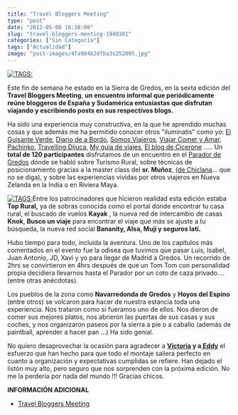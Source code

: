 ```yaml
---
title: "Travel Bloggers Meeting"
type: "post"
date: "2012-05-08 16:38:00"
slug: "travel-bloggers-meeting-1948381"
categories: ["Sin Categoría"]
tags: ["Actualidad"]
image: "post-images/4fa984b2dfba3s252095.jpg"
---
```


 [![ TAGS:](post-images/4fa984b2dfba3s252095.jpg "Bloggeros asistentes al TMBGredos")](post-images/4fa984b2dfba3s252095.jpg)

 Este fin de semana he estado en la Sierra de Gredos, en la sexta edición del **Travel Bloggers Meeting**, **un encuentro informal que periódicamente reúne bloggeros de España y Sudamérica entusiastas que disfrutan viajando y escribiendo posts en sus respectivos blogs.**

 Ha sido una experiencia muy constructiva, en la que he aprendido muchas cosas y que además me ha permitido conocer otros "iluminatis" como yo: [El Guisante Verde](http://www.guisanteverdeproject.com/p/about-us.html), [Diario de a Bordo](http://www.diariodeabordoblog.com/), [Somos Viajeros](http://somosviajeros.com/blog/), [Viajar Comer y Amar](http://www.viajarcomeryamar.com/), [Pachinko](http://elpachinko.com/), [Travelling Dijuca](http://travellingdijuca.com/), [My guia de viajes](http://www.myguiadeviajes.com/), [El blog de Cicerone](http://www.xixerone.com/) ..... Un **total de 120 participantes** disfrutamos de un encuentro en el [Parador de Gredos](http://www.parador.es/es/parador-de-gredos) dónde se habló sobre Turismo Rural, sobre técnicas de posicionamiento gracias a la master class del **sr. Muñoz**, [(de Chiclana](http://www.dechiclana.com/)... que no se diga), y sobre las experiencias vividas por otros viajeros en Nueva Zelanda en la India o en Riviera Maya.

 [![ TAGS:](post-images/4fa9853a4bf97s7911.jpg "Travel Bloggers Meeting")](post-images/4fa9853a4bf97s7911.jpg)Entre los patrocinadores que hicieron realidad esta edición estaba **Top Rural,** ya de sobras conocida como el portal dónde encontrar tu casa rural, el buscado de vuelos **Kayak** , la nueva red de intercambio de casas **Knok**, **Busco un viaje** para encontrar el viaje que más se ajuste a tu búsqueda, la nueva red social **Bananity, Alsa, Muji y seguros Iati.**

 Hubo tiempo para todo, incluida la aventura. Uno de los capítulos más comentados en el evento fue la odisea que tuvimos que pasar Luis, Isabel, Juan Antonio, JD, Xavi y yo para llegar de Madrid a Gredos. Un recorrido de 2hrs se convirtieron en 4hrs después de que un Tom Tom con personalidad propia decidiera llevarnos hasta el Parador por un coto de caza privado.... (entre otras anécdotas).

 Los pueblos de la zona como **Navarredonda de Gredos** y **Hoyos del Espino** (entre otros) se volcaron para hacer de nuestra estancia toda una experiencia. Nos trataron como si fueramos uno de ellos. Nos dieron de comer sus mejores platos, nos abrieron las puertas de sus casas y sus coches, y nos organizaron paseos por la sierra a pie o a caballo (además de paintball, aprender a hacer pan ...) Ha sido genial.

 No quiero desaprovechar la ocasión para agradecer a **[Victoria](http://tylium.es/) y a[ Eddy](http://destinosactuales.com/)** el esfuerzo que han hecho para que todo el montaje saliera perfecto en cuanto a organización y expectativas cumplidas se refiere. Han dejado el listón muy alto, pero seguro que nos sorprenden con la próxima edición. No me la perdería por nada del mundo !!! Gracias chicos.

 **INFORMACIÓN ADICIONAL**

- [Travel Bloggers Meeting](http://www.travelbloggersmeeting.com/)